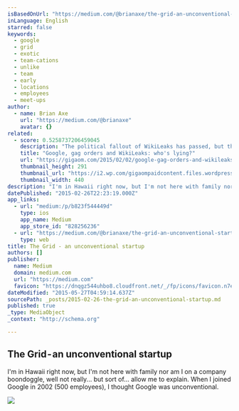 ```yaml
---
isBasedOnUrl: "https://medium.com/@brianaxe/the-grid-an-unconventional-startup-b823f544449d"
inLanguage: English
starred: false
keywords:
  - google
  - grid
  - exotic
  - team-cations
  - unlike
  - team
  - early
  - locations
  - employees
  - meet-ups
author:
  - name: Brian Axe
    url: "https://medium.com/@brianaxe"
    avatar: {}
related:
  - score: 0.5258737206459045
    description: "The political fallout of WikiLeaks has passed, but the fury of law enforcement has not. More than four years after the organization published a trove of U.S. diplomatic cables, federal agents continue to wage a secret legal campaign to put the screws to those responsible."
    title: "Google, gag orders and WikiLeaks: who's lying?"
    url: "https://gigaom.com/2015/02/02/google-gag-orders-and-wikileaks-whos-lying/"
    thumbnail_height: 291
    thumbnail_url: "https://i2.wp.com/gigaompaidcontent.files.wordpress.com/2013/01/5252613090_8db898f5bb_z.jpg?fit=440%2C330&quality=80&strip=all"
    thumbnail_width: 440
description: "I'm in Hawaii right now, but I'm not here with family nor am I on a company boondoggle, well not really... but sort of... allow me to explain. When I joined Google in 2002 (500 employees), I thought Google was unconventional."
datePublished: "2015-02-26T22:23:19.000Z"
app_links:
  - url: "medium:/p/b823f544449d"
    type: ios
    app_name: Medium
    app_store_id: "828256236"
  - url: "https://medium.com/@brianaxe/the-grid-an-unconventional-startup-b823f544449d"
    type: web
title: The Grid - an unconventional startup
authors: []
publisher:
  name: Medium
  domain: medium.com
  url: "https://medium.com"
  favicon: "https://dnqgz544uhbo8.cloudfront.net/_/fp/icons/favicon.n7eHNqdWyHhbTLN2-3a-6g.ico"
dateModified: "2015-05-27T04:59:14.637Z"
sourcePath: _posts/2015-02-26-the-grid-an-unconventional-startup.md
published: true
_type: MediaObject
_context: "http://schema.org"

---
```

<article style=""><h1>The Grid - an unconventional startup</h1><p>I'm in Hawaii right now, but I'm not here with family nor am I on a company boondoggle, well not really... but sort of... allow me to explain. When I joined Google in 2002 (500 employees), I thought Google was unconventional.</p><img src="https://d262ilb51hltx0.cloudfront.net/max/800/1*1I-PNso0E8oXXywbN7bAIQ.jpeg" /></article>